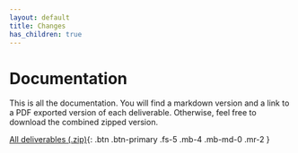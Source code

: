 ```yaml
---
layout: default
title: Changes
has_children: true
---
```


# Documentation

This is all the documentation. You will find a markdown version and a link to a PDF exported version of each deliverable. Otherwise, feel free to download the combined zipped version.

[All deliverables (.zip)](../assets/deliverables-new/Team6-Assessment2.zip){: .btn .btn-primary .fs-5 .mb-4 .mb-md-0 .mr-2 }
